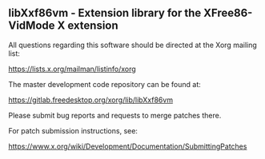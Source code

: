 libXxf86vm - Extension library for the XFree86-VidMode X extension
------------------------------------------------------------------

All questions regarding this software should be directed at the
Xorg mailing list:

  https://lists.x.org/mailman/listinfo/xorg

The master development code repository can be found at:

  https://gitlab.freedesktop.org/xorg/lib/libXxf86vm

Please submit bug reports and requests to merge patches there.

For patch submission instructions, see:

  https://www.x.org/wiki/Development/Documentation/SubmittingPatches

